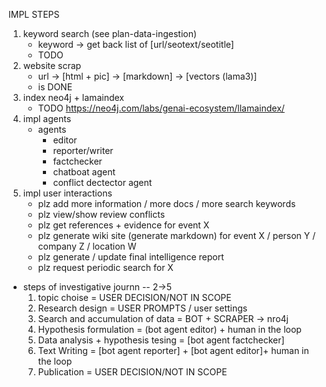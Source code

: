 
IMPL STEPS

1. keyword search (see plan-data-ingestion)
    - keyword -> get back list of [url/seotext/seotitle]
    - TODO
2. website scrap
    - url -> [html + pic] -> [markdown] -> [vectors (lama3)]
    - is DONE
3. index neo4j + lamaindex
    - TODO  https://neo4j.com/labs/genai-ecosystem/llamaindex/
4. impl agents
    - agents
        - editor
        - reporter/writer
        - factchecker
        - chatboat agent
        - conflict dectector agent
5. impl user interactions
    - plz add more information / more docs / more search keywords
    - plz view/show review conflicts
    - plz get references + evidence for event X
    - plz generate wiki site (generate markdown) for event X / person Y / company Z / location W
    - plz generate / update final intelligence report
    - plz request periodic search for X 















- steps of investigative journn -- 2->5
    1. topic choise  = USER DECISION/NOT IN SCOPE
    2. Research design = USER PROMPTS / user settings
    3. Search and accumulation of data = BOT + SCRAPER -> nro4j
    4. Hypothesis formulation = (bot agent editor) + human in the loop
    5. Data analysis + hypothesis tesing = [bot agent factchecker]
    6. Text Writing = [bot agent reporter] + [bot agent editor]+ human in the loop
    7. Publication = USER DECISION/NOT IN SCOPE

